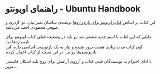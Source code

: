 # راهنمای اوبونتو - Ubuntu Handbook

این کتاب بر اساس [کتاب اوبونتو برای تازه‌واردها](https://github.com/choxos/ubuntubook) نوشته‌ی ‫ساسان‬ ‫نمیرانیان،‬ ‫‫نوا‬ اژدری‬ و ‫صوفی‬ ‫محمودی‬ ‫احمد‬ می‌باشد.

دلیلی که این کتاب با اسم جدید منتشر شد رو باید در وضعیت فعلی کتاب اوبونتو برای تازه‌وارد‌ها دید.  
اون کتاب مدت زیادی هست بروز نشده و نیاز به یک بازنویسی اساسی داره. این بازنویسی‌ها رو من در این نسخه از کتاب اعمال کردم.

با ادای احترام به نویسندگان قبلی کتاب و آرزوی آرامش برای روح بلند اشکان قاسمی عزیز...

